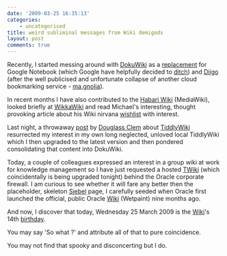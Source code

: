 ```yaml
---
date: '2009-03-25 16:35:13'
categories:
    - uncategorised
title: weird subliminal messages from Wiki demigods
layout: post
comments: true
---
```


Recently, I started messing around with
[DokuWiki](http://www.dokuwiki.org/dokuwiki) as a
[replacement](http://www.nbrightside.com/dokuwiki/doku.php?id=tag:bookmark&do=showtag&tag=bookmark)
for Google Notebook (which Google have helpfully decided to
[ditch](http://googlenotebookblog.blogspot.com/2009/01/stopping-development-on-google-notebook.html))
and [Diigo](http://www.diigo.com) (after the well publicised and
unfortunate collapse of another cloud bookmarking service -
[ma.gnolia](http://ma.gnolia.com/)).

In recent months I have also contributed to the [Habari
Wiki](http://wiki.habariproject.org/en/Main_Page) (MediaWiki), looked
briefly at [WikkaWiki](http://wikkawiki.org/HomePage) and read Michael's
interesting, thought provoking article about his Wiki nirvana
[wishlist](http://www.twofishcreative.com/michael/blog/2009/03/10/what-i-want-from-a-wiki)
with interest.

Last night, a throwaway [post](http://identi.ca/notice/2986518) by
[Douglass Clem](http://identi.ca/crashsystems) about
[TiddlyWiki](http://www.tiddlywiki.com/) resurrected my interest in my
own long neglected, unloved local TiddlyWiki which I then upgraded to
the latest version and then pondered consolidating that content into
DokuWiki.

Today, a couple of colleagues expressed an interest in a group wiki at
work for knowledge management so I have just requested a hosted
[TWiki](http://twiki.org/) (which coincidentally is being upgraded
tonight) behind the Oracle corporate firewall. I am curious to see
whether it will fare any better then the placeholder, skeleton
[Siebel](http://wiki.oracle.com/page/Siebel) page, I carefully seeded
when Oracle first launched the official, public Oracle
[Wiki](http://wiki.oracle.com/) (Wetpaint) nine months ago.

And now, I discover that today, Wednesday 25 March 2009 is the
[Wiki](http://en.wikipedia.org/wiki/Ward_Cunningham)'s 14th
[birthday](http://blog.aboutus.org/2009/03/25/wikibirthday-2009-14-years-of-collaboration/).

You may say 'So what ?' and attribute all of that to pure coincidence.

You may not find that spooky and disconcerting but I do.
